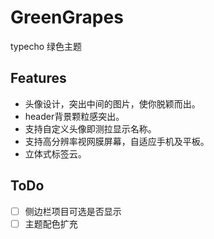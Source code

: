 # GreenGrapes
typecho 绿色主题

## Features
* 头像设计，突出中间的图片，使你脱颖而出。
* header背景颗粒感突出。
* 支持自定义头像即测拉显示名称。
* 支持高分辨率视网膜屏幕，自适应手机及平板。
* 立体式标签云。

## ToDo
- [ ] 侧边栏项目可选是否显示
- [ ] 主题配色扩充
